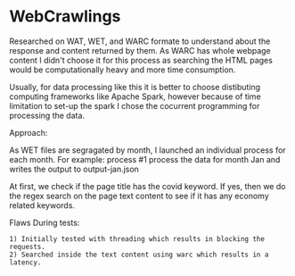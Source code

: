 # WebCrawlings

Researched on WAT, WET, and WARC formate to understand about the response and content returned by them. As WARC has whole webpage content I didn't choose it for this process as searching the HTML pages would be computationally heavy and more time consumption.

Usually, for data processing like this it is better to choose distibuting computing frameworks like Apache Spark, however because of time limitation to set-up the spark I chose the cocurrent programming for processing the data.

Approach:

  As WET files are segragated by month, I launched an individual process for each month. For example: process #1 process the data for month Jan and writes the output to output-jan.json 
  
  At first, we check if the page title has the covid keyword.
  If yes, then we do the regex search on the page text content to see if it has any economy related keywords.
  
Flaws During tests:

    1) Initially tested with threading which results in blocking the requests.
    2) Searched inside the text content using warc which results in a latency.
